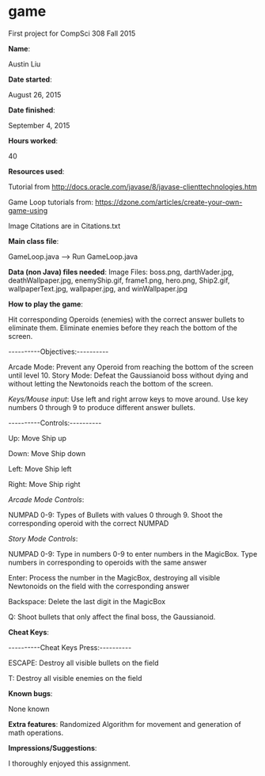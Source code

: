 # game
First project for CompSci 308 Fall 2015

**Name**: 
	
Austin Liu
	

**Date started**: 

August 26, 2015


**Date finished**:
	
September 4, 2015


**Hours worked**:
	
40


**Resources used**:
	
Tutorial from http://docs.oracle.com/javase/8/javase-clienttechnologies.htm
	
Game Loop tutorials from: https://dzone.com/articles/create-your-own-game-using
	
Image Citations are in Citations.txt


**Main class file**:
	
GameLoop.java --> Run GameLoop.java


**Data (non Java) files needed**:
	Image Files: boss.png, darthVader.jpg, deathWallpaper.jpg, enemyShip.gif, frame1.png, hero.png, Ship2.gif, 	wallpaperText.jpg, wallpaper.jpg, and winWallpaper.jpg


**How to play the game**:
	
Hit corresponding Operoids (enemies) with the correct answer bullets to eliminate them.
Eliminate enemies before they reach the bottom of the screen.

----------Objectives:----------

Arcade Mode: Prevent any Operoid from reaching the bottom of the screen until level 10.
Story Mode: Defeat the Gaussianoid boss without dying and without letting the Newtonoids reach the bottom of the screen.


*Keys/Mouse input*:
	Use left and right arrow keys to move around.
	Use key numbers 0 through 9 to produce different answer bullets.
	
----------Controls:----------

Up: Move Ship up

Down: Move Ship down

Left: Move Ship left

Right: Move Ship right


*Arcade Mode Controls*:

NUMPAD 0-9: Types of Bullets with values 0 through 9. Shoot the corresponding operoid with the correct NUMPAD

*Story Mode Controls*:

NUMPAD 0-9: Type in numbers 0-9 to enter numbers in the MagicBox. Type numbers in corresponding to operoids with the same answer

Enter: Process the number in the MagicBox, destroying all visible Newtonoids on the field with the corresponding answer

Backspace: Delete the last digit in the MagicBox

Q: Shoot bullets that only affect the final boss, the Gaussianoid. 


**Cheat Keys**:

----------Cheat Keys Press:----------
	
ESCAPE: Destroy all visible bullets on the field
	
T: Destroy all visible enemies on the field

**Known bugs**:

None known

**Extra features**:
Randomized Algorithm for movement and generation of math operations.

**Impressions/Suggestions**:

I thoroughly enjoyed this assignment.
